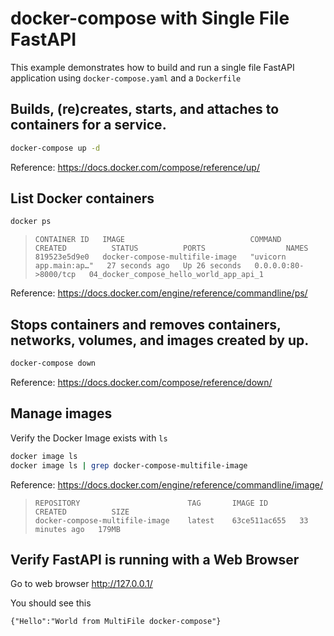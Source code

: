 # docker-compose with Single File FastAPI

This example demonstrates how to build and run a single file FastAPI application
using `docker-compose.yaml` and a `Dockerfile`


## Builds, (re)creates, starts, and attaches to containers for a service.

  ```sh
  docker-compose up -d
  ```

   Reference: https://docs.docker.com/compose/reference/up/


## List Docker containers

  ```sh
  docker ps
  ```

  >```
  >CONTAINER ID   IMAGE                            COMMAND                  CREATED          STATUS          PORTS                  NAMES
  >819523e5d9e0   docker-compose-multifile-image   "uvicorn app.main:ap…"   27 seconds ago   Up 26 seconds   0.0.0.0:80->8000/tcp   04_docker_compose_hello_world_app_api_1
  >```

  Reference: https://docs.docker.com/engine/reference/commandline/ps/


## Stops containers and removes containers, networks, volumes, and images created by up.

  ```sh
  docker-compose down
  ```

  Reference: https://docs.docker.com/compose/reference/down/


## Manage images

  Verify the Docker Image exists with `ls`

  ```sh
  docker image ls
  docker image ls | grep docker-compose-multifile-image
  ```

  Reference: https://docs.docker.com/engine/reference/commandline/image/

  >```
  >REPOSITORY                        TAG       IMAGE ID       CREATED          SIZE
  >docker-compose-multifile-image    latest    63ce511ac655   33 minutes ago   179MB
  >```


## Verify FastAPI is running with a Web Browser

  Go to web browser http://127.0.0.1/

  You should see this

  ```
  {"Hello":"World from MultiFile docker-compose"}
  ```
